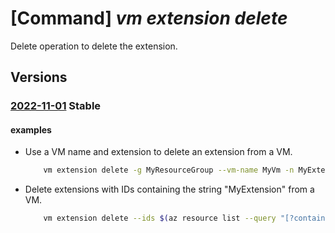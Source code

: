 # [Command] _vm extension delete_

Delete operation to delete the extension.

## Versions

### [2022-11-01](/Resources/mgmt-plane/L3N1YnNjcmlwdGlvbnMve30vcmVzb3VyY2Vncm91cHMve30vcHJvdmlkZXJzL21pY3Jvc29mdC5jb21wdXRlL3ZpcnR1YWxtYWNoaW5lcy97fS9leHRlbnNpb25zL3t9/2022-11-01.xml) **Stable**

<!-- mgmt-plane /subscriptions/{}/resourcegroups/{}/providers/microsoft.compute/virtualmachines/{}/extensions/{} 2022-11-01 -->

#### examples

- Use a VM name and extension to delete an extension from a VM.
    ```bash
        vm extension delete -g MyResourceGroup --vm-name MyVm -n MyExtensionName
    ```

- Delete extensions with IDs containing the string "MyExtension" from a VM.
    ```bash
        vm extension delete --ids $(az resource list --query "[?contains(name, 'MyExtension')].id" -o tsv)
    ```
